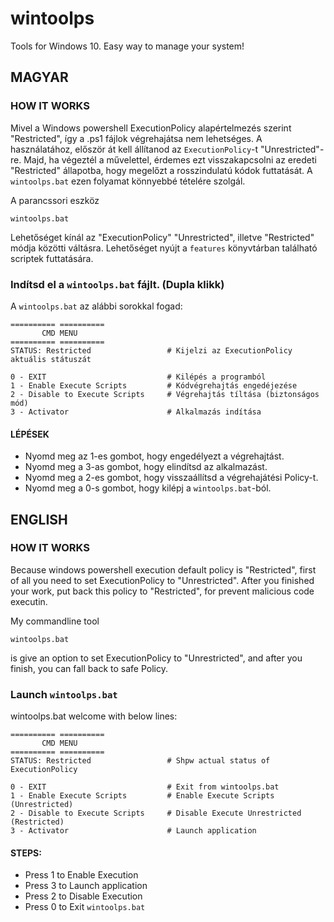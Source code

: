 # wintoolps
Tools for Windows 10. Easy way to manage your system!

## MAGYAR
### HOW IT WORKS
Mivel a Windows powershell ExecutionPolicy alapértelmezés szerint "Restricted", így a .ps1 fájlok végrehajátsa nem lehetséges.
A használatához, először át kell állítanod az `ExecutionPolicy`-t "Unrestricted"-re. Majd, ha végeztél a művelettel,
érdemes ezt visszakapcsolni az eredeti "Restricted" állapotba, hogy megelőzt a rosszindulatú kódok futtatását.
A `wintoolps.bat` ezen folyamat könnyebbé tételére szolgál.

A parancssori eszköz
```
wintoolps.bat
```
Lehetőséget kínál az "ExecutionPolicy" "Unrestricted", illetve "Restricted" módja közötti váltásra.
Lehetőséget nyújt a `features` könyvtárban található scriptek futtatására.

### Indítsd el a `wintoolps.bat` fájlt. (Dupla klikk)
A `wintoolps.bat` az alábbi sorokkal fogad:
```
========== ==========
       CMD MENU
========== ==========
STATUS: Restricted                 # Kijelzi az ExecutionPolicy aktuális státuszát

0 - EXIT                           # Kilépés a programból
1 - Enable Execute Scripts         # Kódvégrehajtás engedéjezése
2 - Disable to Execute Scripts     # Végrehajtás tíltása (biztonságos mód)
3 - Activator                      # Alkalmazás indítása
```

#### LÉPÉSEK
 - Nyomd meg az 1-es gombot, hogy engedélyezt a végrehajtást.
 - Nyomd meg a 3-as gombot, hogy elindítsd az alkalmazást.
 - Nyomd meg a 2-es gombot, hogy visszaállítsd a végrehajátési Policy-t.
 - Nyomd meg a 0-s gombot, hogy kilépj a `wintoolps.bat`-ból.

## ENGLISH
### HOW IT WORKS
Because windows powershell execution default policy is "Restricted", first of all you need to set ExecutionPolicy to "Unrestricted".
After you finished your work, put back this policy to "Restricted", for prevent malicious code executin.


My commandline tool
```
wintoolps.bat
```
is give an option to set ExecutionPolicy to "Unrestricted", and after you finish, you can fall back to safe Policy.

### Launch `wintoolps.bat`
wintoolps.bat welcome with below lines:
```
========== ==========
       CMD MENU
========== ==========
STATUS: Restricted                 # Shpw actual status of ExecutionPolicy

0 - EXIT                           # Exit from wintoolps.bat
1 - Enable Execute Scripts         # Enable Execute Scripts (Unrestricted)
2 - Disable to Execute Scripts     # Disable Execute Unrestricted (Restricted)
3 - Activator                      # Launch application
```                           
#### STEPS:
 - Press 1 to Enable Execution
 - Press 3 to Launch application
 - Press 2 to Disable Execution
 - Press 0 to Exit `wintoolps.bat`
